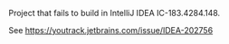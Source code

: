 Project that fails to build in IntelliJ IDEA IC-183.4284.148.

See https://youtrack.jetbrains.com/issue/IDEA-202756
